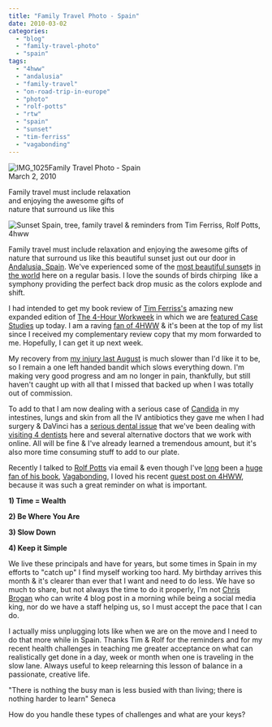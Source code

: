 ```yaml
---
title: "Family Travel Photo - Spain"
date: 2010-03-02
categories: 
  - "blog"
  - "family-travel-photo"
  - "spain"
tags: 
  - "4hww"
  - "andalusia"
  - "family-travel"
  - "on-road-trip-in-europe"
  - "photo"
  - "rolf-potts"
  - "rtw"
  - "spain"
  - "sunset"
  - "tim-ferriss"
  - "vagabonding"
---
```


![IMG_1025](https://pub-ac94b3f306b24c0dba4238943c97f2e1.r2.dev/6a00e5502a9507883301310f5398a6970c.jpg)Family Travel Photo - Spain  
March 2, 2010

Family travel must include relaxation  
and enjoying the awesome gifts of  
nature that surround us like this

<!--more-->

![Sunset Spain, tree, family travel & reminders from Tim Ferriss, Rolf Potts, 4hww](https://pub-ac94b3f306b24c0dba4238943c97f2e1.r2.dev/6a00e5502a950788330120a8ecce5f970b.jpg)

Family travel must include relaxation and enjoying the awesome gifts of nature that surround us like this beautiful sunset just out our door in [Andalusia, Spain](http://en.wikipedia.org/wiki/Andalusia). We've experienced some of the [most beautiful sunset](http://www.flickr.com/photos/soultravelers3/2524899259/)s [in the world](http://www.typicallyspanish.com/news/publish/article_23325.shtml) here on a regular basis. I love the sounds of birds chirping  like a symphony providing the perfect back drop music as the colors explode and shift. 

I had intended to get my book review of [Tim Ferriss's](http://www.fourhourworkweek.com/blog/) amazing new expanded edition of [The 4-Hour Workweek](http://www.amazon.com/4-Hour-Workweek-Expanded-Updated-Cutting-Edge/dp/0307465357/ref=sr_1_fkmr0_1?ie=UTF8&qid=1267553287&sr=1-1-fkmr0) in which we are [featured Case Studies](http://www.fourhourworkweek.com/blog/2009/12/31/cold-remedy-15-real-world-lifestyle-design-case-studies-now-its-your-turn/) up today. I am a raving [fan of 4HWW](https://pub-ac94b3f306b24c0dba4238943c97f2e1.r2.dev/2009/11/lifestyle-design-a-winter-in-spain-extendedtravel-digitalnomad-miniretirement-4hww-travel.html) & it's been at the top of my list since I received my complementary review copy that my mom forwarded to me. Hopefully, I can get it up next week.

My recovery from [my injury last August](https://pub-ac94b3f306b24c0dba4238943c97f2e1.r2.dev/2009/09/-a-travelers-tragic-tale-handling-travel-disasters-medical-emergency-.html) is much slower than I'd like it to be, so I remain a one left handed bandit which slows everything down. I'm making very good progress and am no longer in pain, thankfully, but still haven't caught up with all that I missed that backed up when I was totally out of commission.

To add to that I am now dealing with a serious case of [Candida](http://en.wikipedia.org/wiki/Candida_%28genus%29) in my intestines, lungs and skin from all the IV antibiotics they gave me when I had surgery & DaVinci has a [serious dental issue](https://pub-ac94b3f306b24c0dba4238943c97f2e1.r2.dev/2008/05/dentists-travel.html) that we've been dealing with [visiting 4 dentists](https://pub-ac94b3f306b24c0dba4238943c97f2e1.r2.dev/2007/03/doctors-and-den.html) here and several alternative doctors that we work with online. All will be fine & I've already learned a tremendous amount, but it's also more time consuming stuff to add to our plate.

Recently I talked to [Rolf Potts](http://www.vagablogging.net/) via email & even though I've [long](https://pub-ac94b3f306b24c0dba4238943c97f2e1.r2.dev/2008/06/how-to-do-exten.html) been a [huge fan of his book](https://pub-ac94b3f306b24c0dba4238943c97f2e1.r2.dev/soultravelers3/books_rtw_travel/page/3/), [Vagabonding](http://www.amazon.com/Vagabonding-Uncommon-Guide-Long-Term-Travel/dp/0812992180/ref=sr_1_1?ie=UTF8&s=books&qid=1267556143&sr=1-1), I loved his recent [guest post on 4HWW](http://www.fourhourworkweek.com/blog/2010/02/25/rolf-potts-vagabonding-travel/#more-2647), because it was such a great reminder on what is important. 

**1) Time = Wealth**

**2) Be Where You Are**

**3) Slow Down**

**4) Keep it Simple**

We live these principals and have for years, but some times in Spain in my efforts to "catch up" I find myself working too hard. My birthday arrives this month & it's clearer than ever that I want and need to do less. We have so much to share, but not always the time to do it properly, I'm not [Chris Brogan](http://www.chrisbrogan.com/) who can write 4 blog post in a morning while being a social media king, nor do we have a staff helping us, so I must accept the pace that I can do. 

I actually miss unplugging lots like when we are on the move and I need to do that more while in Spain. Thanks Tim & Rolf for the reminders and for my recent health challenges in teaching me greater acceptance on what can realistically get done in a day, week or month when one is traveling in the slow lane. Always useful to keep relearning this lesson of balance in a passionate, creative life.

"There is nothing the busy man is less busied with than living; there is nothing harder to learn" Seneca

How do you handle these types of challenges and what are your keys?
